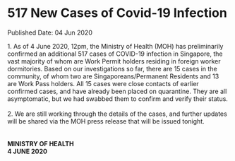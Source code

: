 <html>
    <meta http-equiv="Content-Type" content="text/html; charset=utf-8"/>
    <meta charset="utf-8"/>
    <title>517 New Cases of Covid-19 Infection</title>
    <body><h1>517 New Cases of Covid-19 Infection</h1>
    <p>Published Date: 04 Jun 2020</p> 1. As of 4 June 2020, 12pm, the Ministry of Health (MOH) has preliminarily confirmed an additional 517 cases of COVID-19 infection in Singapore, the vast majority of whom are Work Permit holders residing in foreign worker dormitories. Based on our investigations so far, there are 15 cases in the community, of whom two are Singaporeans/Permanent Residents and 13 are Work Pass holders. All 15 cases were close contacts of earlier confirmed cases, and have already been placed on quarantine. They are all asymptomatic, but we had swabbed them to confirm and verify their status. 
<br>
<br>2. We are still working through the details of the cases, and further updates will be shared via the MOH press release that will be issued tonight. 
<br>
<br>
<br><strong>MINISTRY OF HEALTH
<br>4 JUNE 2020</strong></body>
</html>